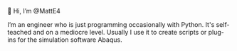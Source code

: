  👋 Hi, I’m @MattE4

I’m an engineer who is just programming occasionally with Python. It's self-teached and on a mediocre level. Usually I use it to create scripts or plug-ins for the simulation software Abaqus.


<!---
MattE4/MattE4 is a ✨ special ✨ repository because its `README.md` (this file) appears on your GitHub profile.
You can click the Preview link to take a look at your changes.
--->
